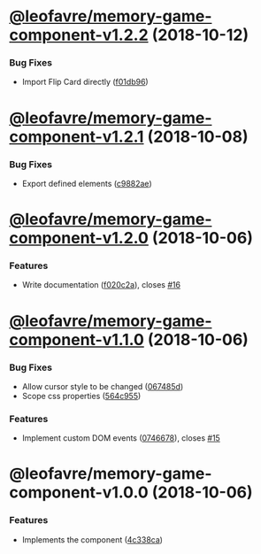 # [@leofavre/memory-game-component-v1.2.2](https://github.com/leofavre/memory-game-elements/compare/@leofavre/memory-game-component-v1.2.1...@leofavre/memory-game-component-v1.2.2) (2018-10-12)


### Bug Fixes

* Import Flip Card directly ([f01db96](https://github.com/leofavre/memory-game-elements/commit/f01db96))

# [@leofavre/memory-game-component-v1.2.1](https://github.com/leofavre/memory-game-elements/compare/@leofavre/memory-game-component-v1.2.0...@leofavre/memory-game-component-v1.2.1) (2018-10-08)


### Bug Fixes

* Export defined elements ([c9882ae](https://github.com/leofavre/memory-game-elements/commit/c9882ae))

# [@leofavre/memory-game-component-v1.2.0](https://github.com/leofavre/memory-game-elements/compare/@leofavre/memory-game-component-v1.1.0...@leofavre/memory-game-component-v1.2.0) (2018-10-06)


### Features

* Write documentation ([f020c2a](https://github.com/leofavre/memory-game-elements/commit/f020c2a)), closes [#16](https://github.com/leofavre/memory-game-elements/issues/16)

# [@leofavre/memory-game-component-v1.1.0](https://github.com/leofavre/memory-game-elements/compare/@leofavre/memory-game-component-v1.0.0...@leofavre/memory-game-component-v1.1.0) (2018-10-06)


### Bug Fixes

* Allow cursor style to be changed ([067485d](https://github.com/leofavre/memory-game-elements/commit/067485d))
* Scope css properties ([564c955](https://github.com/leofavre/memory-game-elements/commit/564c955))


### Features

* Implement custom DOM events ([0746678](https://github.com/leofavre/memory-game-elements/commit/0746678)), closes [#15](https://github.com/leofavre/memory-game-elements/issues/15)

# @leofavre/memory-game-component-v1.0.0 (2018-10-06)


### Features

* Implements the component ([4c338ca](https://github.com/leofavre/memory-game-elements/commit/4c338ca))
